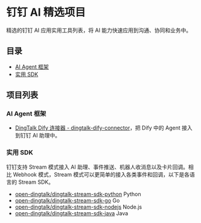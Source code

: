 # 钉钉 AI 精选项目

精选的钉钉 AI 应用实用工具列表，将 AI 能力快速应用到沟通、协同和业务中。

## 目录

- [AI Agent 框架](#ai-agent-框架)
- [实用 SDK](#实用-sdk)

## 项目列表


### AI Agent 框架

- [DingTalk Dify 连接器 - dingtalk-dify-connector](https://github.com/chzealot/dingtalk-dify-connector)，把 Dify 中的 Agent 接入到钉钉 AI 助理中。

### <span id="sdk">实用 SDK</span>

钉钉支持 Stream 模式接入 AI 助理、事件推送、机器人收消息以及卡片回调。相比 Webhook 模式，Stream 模式可以更简单的接入各类事件和回调，以下是各语言的 Stream SDK。


- [open-dingtalk/dingtalk-stream-sdk-python](https://github.com/open-dingtalk/dingtalk-stream-sdk-python) Python
- [open-dingtalk/dingtalk-stream-sdk-go](https://github.com/open-dingtalk/dingtalk-stream-sdk-go) Go
- [open-dingtalk/dingtalk-stream-sdk-nodejs](https://github.com/open-dingtalk/dingtalk-stream-sdk-nodejs) Node.js
- [open-dingtalk/dingtalk-stream-sdk-java](https://github.com/open-dingtalk/dingtalk-stream-sdk-java) Java
